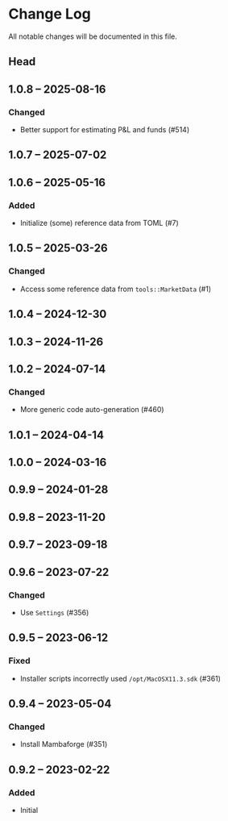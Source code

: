 # Change Log

All notable changes will be documented in this file.

## Head

## 1.0.8 &ndash; 2025-08-16

### Changed

* Better support for estimating P&L and funds (#514)

## 1.0.7 &ndash; 2025-07-02

## 1.0.6 &ndash; 2025-05-16

### Added

* Initialize (some) reference data from TOML (#7)

## 1.0.5 &ndash; 2025-03-26

### Changed

* Access some reference data from `tools::MarketData` (#1)

## 1.0.4 &ndash; 2024-12-30

## 1.0.3 &ndash; 2024-11-26

## 1.0.2 &ndash; 2024-07-14

### Changed

* More generic code auto-generation (#460)

## 1.0.1 &ndash; 2024-04-14

## 1.0.0 &ndash; 2024-03-16

## 0.9.9 &ndash; 2024-01-28

## 0.9.8 &ndash; 2023-11-20

## 0.9.7 &ndash; 2023-09-18

## 0.9.6 &ndash; 2023-07-22

### Changed

* Use `Settings` (#356)

## 0.9.5 &ndash; 2023-06-12

### Fixed

* Installer scripts incorrectly used `/opt/MacOSX11.3.sdk` (#361)

## 0.9.4 &ndash; 2023-05-04

### Changed

* Install Mambaforge (#351)

## 0.9.2 &ndash; 2023-02-22

### Added

* Initial
